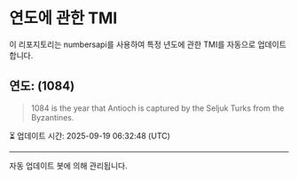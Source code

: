 
# 연도에 관한 TMI

이 리포지토리는 numbersapi를 사용하여 특정 년도에 관한 TMI를 자동으로 업데이트합니다.

## 연도: (1084)
> 1084 is the year that Antioch is captured by the Seljuk Turks from the Byzantines.

⏳ 업데이트 시간: 2025-09-19 06:32:48 (UTC)

---
자동 업데이트 봇에 의해 관리됩니다.
